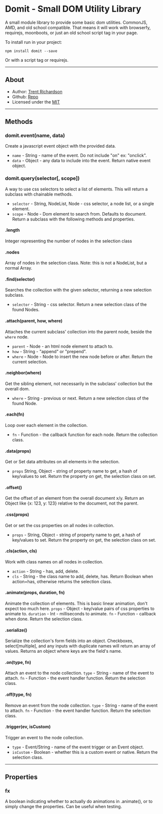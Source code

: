 # Domit - Small DOM Utility Library

A small module library to provide some basic dom utilities.  CommonJS, AMD, and old school compatible.  That means it will work with browserfy, requirejs, moonboots, or just an old school script tag in your page.

To install run in your project:
```
npm install domit --save
```
Or with a script tag or requirejs.

---
## About
- Author: [Trent Richardson](http://trentrichardson.com)
- Github: [Repo](https://github.com/trentrichardson/domit)
- Licensed under the [MIT](LICENSE)

---
## Methods

### domit.event(name, data)
Create a javascript event object with the provided data.
- `name` - String - name of the event. Do not include "on" ex: "onclick".
- `data` - Object - any data to include into the event.
Return native event object.

### domit.query(selector[, scope])
A way to use css selectors to select a list of elements.  This will return a subclass with chainable methods.  
- `selector` - String, NodeList, Node - css selector, a node list, or a single element.
- `scope` - Node - Dom element to search from. Defaults to document.
Return a subclass with the following methods and properties.

#### .length
Integer representing the number of nodes in the selection class

#### .nodes
Array of nodes in the selection class.  Note: this is not a NodeList, but a normal Array.

#### .find(selector)
Searches the collection with the given selector, returning a new selection subclass.
- `selector` - String - css selector.
Return a new selection class of the found Nodes.

#### .attach(parent, how, where)
Attaches the current subclass' collection into the parent node, beside the `where` node.
- `parent` - Node - an html node element to attach to.
- `how` - String - "append" or "prepend".
- `where` - Node - Node to insert the new node before or after.
Return the current selection.

#### .neighbor(where)
Get the sibling element, not necessarily in the subclass' collection but the overall dom.
- `where` - String - previous or next.
Return a new selection class of the found Node.

#### .each(fn)
Loop over each element in the collection.
- `fn` - Function - the callback function for each node.
Return the collection class.

#### .data(props)
Get or Set data attributes on all elements in the selection.
- `props` String, Object - string of property name to get, a hash of key/values to set.
Return the property on get, the selection class on set.

#### .offset()
Get the offset of an element from the overall document x/y.
Return an Object like {x: 123, y: 123} relative to the document, not the parent.

#### .css(props)
Get or set the css properties on all nodes in collection.
- `props` - String, Object - string of property name to get, a hash of key/values to set.
Return the property on get, the selection class on set.

#### .cls(action, cls)
Work with class names on all nodes in collection.
- `action` - String - has, add, delete.
- `cls` - String - the class name to add, delete, has.
Return Boolean when action=has, otherwise returns the selection class.

#### .animate(props, duration, fn)
Animate the collection of elements. This is basic linear animation, don't expect too much here.
`props` - Object - key/value pairs of css properties to animate to.
`duration` - Int - milliseconds to animate.
`fn` - Function - callback when done.
Return the selection class.

#### .serialize()
Serialize the collection's form fields into an object.  Checkboxes, select[multiple], and any inputs with duplicate names will return an array of values.
Returns an object where keys are the field's name.

#### .on(type, fn)
Attach an event to the node collection.
`type` - String - name of the event to attach.
`fn` - Function - the event handler function.
Return the selection class.

#### .off(type, fn)
Remove an event from the node collection.
`type` - String - name of the event to attach.
`fn` - Function - the event handler function.
Return the selection class.

#### .trigger(ev, isCustom)
Trigger an event to the node collection.
- `type` - Event/String - name of the event trigger or an Event object.
- `isCustom` - Boolean - whether this is a custom event or native.
Return the selection class.

---
## Properties

### fx
A boolean indicating whether to actually do animations in .animate(), or to simply change the properties.  Can be useful when testing.
